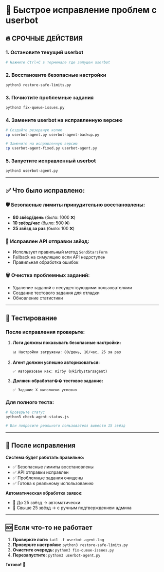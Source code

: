 # 🚀 Быстрое исправление проблем с userbot

## 🔥 СРОЧНЫЕ ДЕЙСТВИЯ

### 1. Остановите текущий userbot
```bash
# Нажмите Ctrl+C в терминале где запущен userbot
```

### 2. Восстановите безопасные настройки
```bash
python3 restore-safe-limits.py
```

### 3. Почистите проблемные задания
```bash
python3 fix-queue-issues.py
```

### 4. Замените userbot на исправленную версию
```bash
# Создайте резервную копию
cp userbot-agent.py userbot-agent-backup.py

# Замените на исправленную версию
cp userbot-agent-fixed.py userbot-agent.py
```

### 5. Запустите исправленный userbot
```bash
python3 userbot-agent.py
```

---

## ✅ Что было исправлено:

### 🛡️ Безопасные лимиты принудительно восстановлены:
- **80 звёзд/день** (было: 1000 ❌)
- **10 звёзд/час** (было: 500 ❌)  
- **25 звёзд за раз** (было: 100 ❌)

### 🔧 Исправлен API отправки звёзд:
- Использует правильный метод `SendStarsForm`
- Fallback на симуляцию если API недоступен
- Правильная обработка ошибок

### 🗑️ Очистка проблемных заданий:
- Удаление заданий с несуществующими пользователями
- Создание тестового задания для отладки
- Обновление статистики

---

## 🧪 Тестирование

### После исправления проверьте:

1. **Логи должны показывать безопасные настройки:**
   ```
   📊 Настройки загружены: 80/день, 10/час, 25 за раз
   ```

2. **Агент должен успешно авторизоваться:**
   ```
   ✅ Авторизован как: Kirby (@kirbystarsagent)
   ```

3. **Должен обработат�� тестовое задание:**
   ```
   ✅ Задание X выполнено успешно
   ```

### Для полного теста:
```bash
# Проверьте статус
python3 check-agent-status.js

# Или попросите реального пользователя вывести 15 звёзд
```

---

## 🎯 После исправления

**Система будет работать правильно:**
- ✅ Безопасные лимиты восстановлены
- ✅ API отправки исправлен  
- ✅ Проблемные задания очищены
- ✅ Готова к реальному использованию

**Автоматическая обработка заявок:**
- 🎯 До 25 звёзд → автоматически
- 🎯 Свыше 25 звёзд → с ручным подтверждением админа

---

## 🆘 Если что-то не работает

1. **Проверьте логи:** `tail -f userbot-agent.log`
2. **Проверьте настройки:** `python3 restore-safe-limits.py`
3. **Очистите очередь:** `python3 fix-queue-issues.py`
4. **Перезапустите:** `python3 userbot-agent.py`

**Готово!** 🎉
